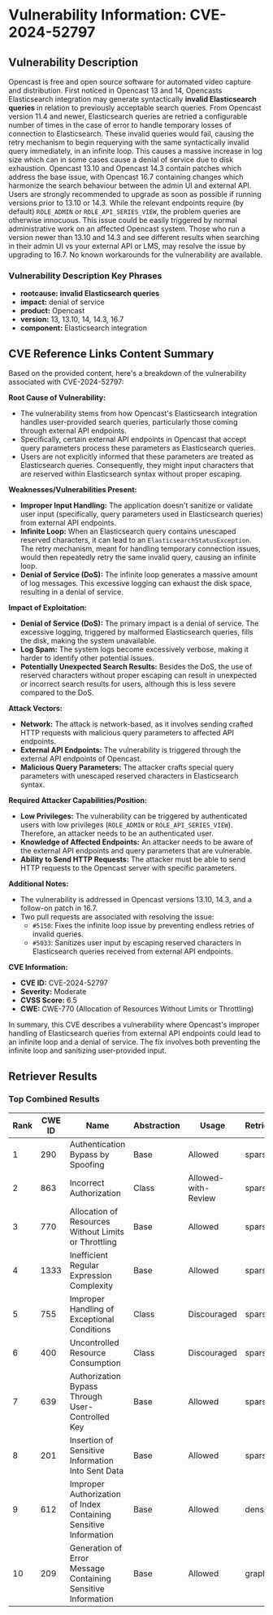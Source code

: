 # Vulnerability Information: CVE-2024-52797

## Vulnerability Description
Opencast is free and open source software for automated video capture and distribution. First noticed in Opencast 13 and 14, Opencasts Elasticsearch integration may generate syntactically **invalid Elasticsearch queries** in relation to previously acceptable search queries. From Opencast version 11.4 and newer, Elasticsearch queries are retried a configurable number of times in the case of error to handle temporary losses of connection to Elasticsearch. These invalid queries would fail, causing the retry mechanism to begin requerying with the same syntactically invalid query immediately, in an infinite loop. This causes a massive increase in log size which can in some cases cause a denial of service due to disk exhaustion. Opencast 13.10 and Opencast 14.3 contain patches which address the base issue, with Opencast 16.7 containing changes which harmonize the search behaviour between the admin UI and external API. Users are strongly recommended to upgrade as soon as possible if running versions prior to 13.10 or 14.3. While the relevant endpoints require (by default) `ROLE_ADMIN` or `ROLE_API_SERIES_VIEW`, the problem queries are otherwise innocuous. This issue could be easily triggered by normal administrative work on an affected Opencast system. Those who run a version newer than 13.10 and 14.3 and see different results when searching in their admin UI vs your external API or LMS, may resolve the issue by upgrading to 16.7. No known workarounds for the vulnerability are available.

### Vulnerability Description Key Phrases
- **rootcause:** **invalid Elasticsearch queries**
- **impact:** denial of service
- **product:** Opencast
- **version:** 13, 13.10, 14, 14.3, 16.7
- **component:** Elasticsearch integration

## CVE Reference Links Content Summary
Based on the provided content, here's a breakdown of the vulnerability associated with CVE-2024-52797:

**Root Cause of Vulnerability:**

*   The vulnerability stems from how Opencast's Elasticsearch integration handles user-provided search queries, particularly those coming through external API endpoints.
*   Specifically, certain external API endpoints in Opencast that accept query parameters process these parameters as Elasticsearch queries.
*   Users are not explicitly informed that these parameters are treated as Elasticsearch queries. Consequently, they might input characters that are reserved within Elasticsearch syntax without proper escaping.

**Weaknesses/Vulnerabilities Present:**

*   **Improper Input Handling:** The application doesn't sanitize or validate user input (specifically, query parameters used in Elasticsearch queries) from external API endpoints.
*   **Infinite Loop:** When an Elasticsearch query contains unescaped reserved characters, it can lead to an `ElasticsearchStatusException`. The retry mechanism, meant for handling temporary connection issues, would then repeatedly retry the same invalid query, causing an infinite loop.
*   **Denial of Service (DoS):** The infinite loop generates a massive amount of log messages. This excessive logging can exhaust the disk space, resulting in a denial of service.

**Impact of Exploitation:**

*   **Denial of Service (DoS):** The primary impact is a denial of service. The excessive logging, triggered by malformed Elasticsearch queries, fills the disk, making the system unavailable.
*   **Log Spam:** The system logs become excessively verbose, making it harder to identify other potential issues.
*   **Potentially Unexpected Search Results:** Besides the DoS, the use of reserved characters without proper escaping can result in unexpected or incorrect search results for users, although this is less severe compared to the DoS.

**Attack Vectors:**

*   **Network:** The attack is network-based, as it involves sending crafted HTTP requests with malicious query parameters to affected API endpoints.
*   **External API Endpoints:** The vulnerability is triggered through the external API endpoints of Opencast.
*   **Malicious Query Parameters:** The attacker crafts special query parameters with unescaped reserved characters in Elasticsearch syntax.

**Required Attacker Capabilities/Position:**

*   **Low Privileges:** The vulnerability can be triggered by authenticated users with low privileges (`ROLE_ADMIN` or `ROLE_API_SERIES_VIEW`). Therefore, an attacker needs to be an authenticated user.
*   **Knowledge of Affected Endpoints:** An attacker needs to be aware of the external API endpoints and query parameters that are vulnerable.
*   **Ability to Send HTTP Requests:** The attacker must be able to send HTTP requests to the Opencast server with specific parameters.

**Additional Notes:**

*   The vulnerability is addressed in Opencast versions 13.10, 14.3, and a follow-on patch in 16.7.
*   Two pull requests are associated with resolving the issue:
    *   `#5150`: Fixes the infinite loop issue by preventing endless retries of invalid queries.
    *   `#5033`: Sanitizes user input by escaping reserved characters in Elasticsearch queries received from external API endpoints.

**CVE Information:**

*   **CVE ID:** CVE-2024-52797
*   **Severity:** Moderate
*   **CVSS Score:** 6.5
*   **CWE:** CWE-770 (Allocation of Resources Without Limits or Throttling)

In summary, this CVE describes a vulnerability where Opencast's improper handling of Elasticsearch queries from external API endpoints could lead to an infinite loop and a denial of service. The fix involves both preventing the infinite loop and sanitizing user-provided input.

## Retriever Results

### Top Combined Results

| Rank | CWE ID | Name | Abstraction | Usage  | Retrievers | Individual Scores |
|------|--------|------|-------------|-------|------------|-------------------|
| 1 | 290 | Authentication Bypass by Spoofing | Base | Allowed | sparse | 1.213 |
| 2 | 863 | Incorrect Authorization | Class | Allowed-with-Review | sparse | 1.205 |
| 3 | 770 | Allocation of Resources Without Limits or Throttling | Base | Allowed | sparse | 1.165 |
| 4 | 1333 | Inefficient Regular Expression Complexity | Base | Allowed | sparse | 1.143 |
| 5 | 755 | Improper Handling of Exceptional Conditions | Class | Discouraged | sparse | 1.141 |
| 6 | 400 | Uncontrolled Resource Consumption | Class | Discouraged | sparse | 1.141 |
| 7 | 639 | Authorization Bypass Through User-Controlled Key | Base | Allowed | sparse | 1.125 |
| 8 | 201 | Insertion of Sensitive Information Into Sent Data | Base | Allowed | sparse | 1.111 |
| 9 | 612 | Improper Authorization of Index Containing Sensitive Information | Base | Allowed | dense | 0.526 |
| 10 | 209 | Generation of Error Message Containing Sensitive Information | Base | Allowed | graph | 0.002 |

